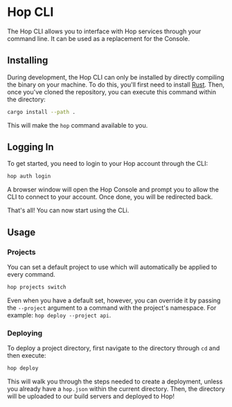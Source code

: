 # Hop CLI

The Hop CLI allows you to interface with Hop services through your command line. It can be used as a replacement for the Console.

## Installing

During development, the Hop CLI can only be installed by directly compiling the binary on your machine. To do this, you'll first need to install [Rust](https://rust-lang.org). Then, once you've cloned the repository, you can execute this command within the directory:

```bash
cargo install --path .
```

This will make the `hop` command available to you.

## Logging In

To get started, you need to login to your Hop account through the CLI:

```bash
hop auth login
```

A browser window will open the Hop Console and prompt you to allow the CLI to connect to your account. Once done, you will be redirected back.

That's all! You can now start using the CLi.

## Usage

### Projects

You can set a default project to use which will automatically be applied to every command.

```bash
hop projects switch
```

Even when you have a default set, however, you can override it by passing the `--project` argument to a command with the project's namespace. For example: `hop deploy --project api`.

### Deploying

To deploy a project directory, first navigate to the directory through `cd` and then execute:

```bash
hop deploy
```

This will walk you through the steps needed to create a deployment, unless you already have a `hop.json` within the current directory. Then, the directory will be uploaded to our build servers and deployed to Hop!
